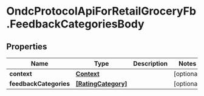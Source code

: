 # OndcProtocolApiForRetailGroceryFb.FeedbackCategoriesBody

## Properties
Name | Type | Description | Notes
------------ | ------------- | ------------- | -------------
**context** | [**Context**](Context.md) |  | [optional] 
**feedbackCategories** | [**[RatingCategory]**](RatingCategory.md) |  | [optional] 
